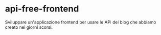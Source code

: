 # api-free-frontend

Sviluppare un'applicazione frontend per usare le API del blog che abbiamo creato nei giorni scorsi.